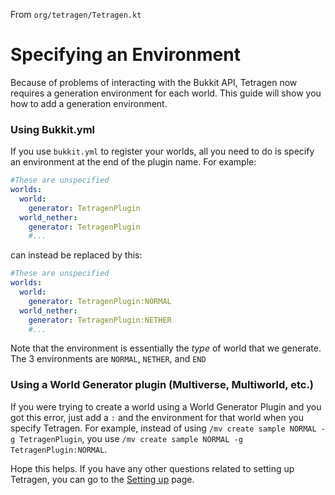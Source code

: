 From `org/tetragen/Tetragen.kt`

# Specifying an Environment
Because of problems of interacting with the Bukkit API, Tetragen now requires a generation environment for each world. This guide will show you how to add a generation environment.
### Using Bukkit.yml
If you use `bukkit.yml` to register your worlds, all you need to do is specify an environment at the end of the plugin name. For example:
```yml
#These are unspecified 
worlds:
  world:
    generator: TetragenPlugin
  world_nether: 
    generator: TetragenPlugin
    #...
```
can instead be replaced by this:
```yml
#These are unspecified 
worlds:
  world:
    generator: TetragenPlugin:NORMAL
  world_nether: 
    generator: TetragenPlugin:NETHER
    #...
```
Note that the environment is essentially the *type* of world that we generate. The 3 environments are `NORMAL`, `NETHER`, and `END`
### Using a World Generator plugin (Multiverse, Multiworld, etc.)
If you were trying to create a world using a World Generator Plugin and you got this error, just add a `:` and the environment for that world when you specify Tetragen. For example, instead of using `/mv create sample NORMAL -g TetragenPlugin`, you use `/mv create sample NORMAL -g TetragenPlugin:NORMAL`.

Hope this helps. If you have any other questions related to setting up Tetragen, you can go to the [Setting up](https://github.com/croissant676/Tetragen/blob/main/Setup.md) page.
